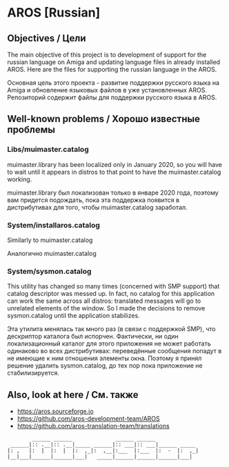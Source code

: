 # AROS [Russian]

## Objectives / Цели

The main objective of this project is to development of support for the russian language on Amiga and updating language files in already installed AROS. Here are the files for supporting the russian language in the AROS.

Основная цель этого проекта - развитие поддержки русского языка на Amiga и обновление языковых файлов в уже установленных AROS. Репозиторий содержит файлы для поддержки русского языка в AROS.

## Well-known problems / Хорошо известные проблемы

### Libs/muimaster.catalog

muimaster.library has been localized only in January 2020, so you will have to wait until it appears in distros to that point to have the muimaster.catalog working.

muimaster.library был локализован только в январе 2020 года, поэтому вам придется подождать, пока эта поддержка появится в дистрибутивах для того, чтобы muimaster.catalog заработал.

### System/installaros.catalog

Similarly to muimaster.catalog

Аналогично muimaster.catalog

### System/sysmon.catalog

This utility has changed so many times (concerned with SMP support) that catalog descriptor was messed up. In fact, no catalog for this application can work the same across all distros: translated messages will go to unrelated elements of the window. So I made the decisions to remove sysmon.catalog until the application stabilizes.

Эта утилита менялась так много раз (в связи с поддержкой SMP), что дескриптор каталога был испорчен. Фактически, ни один локализационный каталог для этого приложения не может работать одинаково во всех дистрибутивах: переведённые сообщения попадут в не имеющие к ним отношения элементы окна. Поэтому я принял решение удалить sysmon.catalog, до тех пор пока приложение не стабилизируется.

## Also, look at here / См. также

* https://aros.sourceforge.io
* https://github.com/aros-development-team/AROS
* https://github.com/aros-translation-team/translations
<!-- language: lang-none -->
            ______ ______              ______ ______ 
     ______|:: .__|:: .__|_____ ______|:: ___|:: ___|______ _____ 
    |: ,   |:  |  |:  |  |:  ,_|:  ,__|:___  |:___  |:  -  |:  ,_|
    |__|___|______|______|___|   _____|______|______|______|___|
